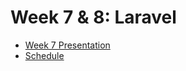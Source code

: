 # Week 7 & 8: Laravel

- [Week 7 Presentation](https://docs.google.com/presentation/d/1skAHzDLyDYkMJeRLq4Ha-DcgLnE4Yr8qpD5DLgIynIk)
- [Schedule](scripts/README.md)
